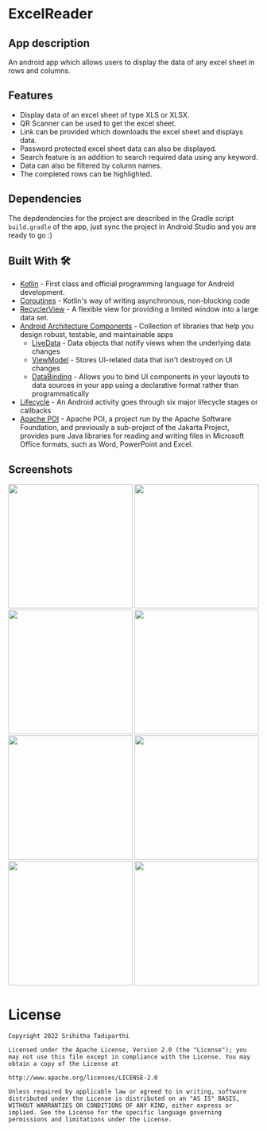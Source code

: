 # ExcelReader

## App description

An android app which allows users to display the data of any excel sheet in rows and columns.

## Features

* Display data of an excel sheet of type XLS or XLSX.
* QR Scanner can be used to get the excel sheet.
* Link can be provided which downloads the excel sheet and displays data. 
* Password protected excel sheet data can also be displayed.
* Search feature is an addition to search required data using any keyword.
* Data can also be filtered by column names.
* The completed rows can be highlighted.

## Dependencies
The depdendencies for the project are described in the Gradle script `build.gradle` of the app, just sync the project in Android Studio and you are ready to go :)

## Built With 🛠
- [Kotlin](https://kotlinlang.org/) - First class and official programming language for Android development.
- [Coroutines](https://kotlinlang.org/docs/reference/coroutines-overview.html) - Kotlin's way of writing asynchronous, non-blocking code
- [RecyclerView](https://developer.android.com/reference/androidx/recyclerview/widget/RecyclerView) - A flexible view for providing a limited window into a large data set.
- [Android Architecture Components](https://developer.android.com/topic/libraries/architecture) - Collection of libraries that help you design robust, testable, and maintainable apps
  - [LiveData](https://developer.android.com/topic/libraries/architecture/livedata) - Data objects that notify views when the underlying data changes
  - [ViewModel](https://developer.android.com/topic/libraries/architecture/viewmodel) - Stores UI-related data that isn't destroyed on UI changes
  - [DataBinding](https://developer.android.com/topic/libraries/data-binding) - Allows you to bind UI components in your layouts to data sources in your app using a declarative format rather than programmatically
- [Lifecycle](https://developer.android.com/guide/components/activities/activity-lifecycle) - An Android activity goes through six major lifecycle stages or callbacks
- [Apache POI](https://poi.apache.org/) - Apache POI, a project run by the Apache Software Foundation, and previously a sub-project of the Jakarta Project, provides pure Java libraries for reading and writing files in Microsoft Office formats, such as Word, PowerPoint and Excel.

## Screenshots

<p float="middle">
    <img width="250px" src='https://github.com/Srihitha18798/ExcelReader/blob/master/app/src/main/assets/1.png' />  
    <img width="250px" src='https://github.com/Srihitha18798/ExcelReader/blob/master/app/src/main/assets/2.png' />  
    <img width="250px" src='https://github.com/Srihitha18798/ExcelReader/blob/master/app/src/main/assets/3.png' />  
    <img width="250px" src='https://github.com/Srihitha18798/ExcelReader/blob/master/app/src/main/assets/4.png' />  
    <img width="250px" src='https://github.com/Srihitha18798/ExcelReader/blob/master/app/src/main/assets/5.png' />  
    <img width="250px" src='https://github.com/Srihitha18798/ExcelReader/blob/master/app/src/main/assets/6.png' />  
    <img width="250px" src='https://github.com/Srihitha18798/ExcelReader/blob/master/app/src/main/assets/7.png' />  
    <img width="250px" src='https://github.com/Srihitha18798/ExcelReader/blob/master/app/src/main/assets/8.png' />  
  
</p>



# License

    Copyright 2022 Srihitha Tadiparthi

    Licensed under the Apache License, Version 2.0 (the "License"); you may not use this file except in compliance with the License. You may obtain a copy of the License at

    http://www.apache.org/licenses/LICENSE-2.0

    Unless required by applicable law or agreed to in writing, software distributed under the License is distributed on an "AS IS" BASIS, WITHOUT WARRANTIES OR CONDITIONS OF ANY KIND, either express or implied. See the License for the specific language governing permissions and limitations under the License.
